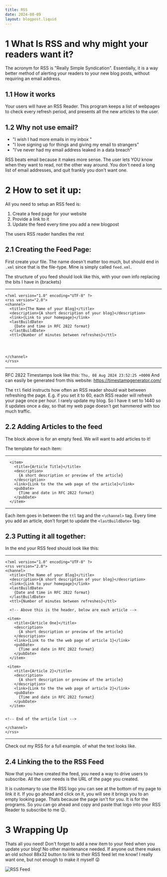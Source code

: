 ```yaml
---
title: RSS
date: 2024-08-09
layout: blogpost.liquid
---
```

# 1 What Is RSS and why might your readers want it?

The acronym for RSS is \"Really Simple Syndication\". Essentially, it is
a way better method of alerting your readers to your new blog posts,
without requiring an email address.

## 1.1 How it works

Your users will have an RSS Reader. This program keeps a list of
webpages to check every refresh period, and presents all the new
articles to the user.

## 1.2 Why not use email?

-   \"I wish I had more emails in my inbox \"
-   \"I love signing up for things and giving my email to strangers\"
-   \"I\'ve never had my email address leaked in a data breach\"

RSS beats email because it makes more sense. The user lets YOU know when
they want to read, not the other way around. You don\'t need a long list
of email addresses, and quit frankly you don\'t want one.

# 2 How to set it up:

All you need to setup an RSS feed is:

1.  Create a feed page for your website
2.  Provide a link to it
3.  Update the feed every time you add a new blogpost

The users RSS reader handles the rest

## 2.1 Creating the Feed Page:

First create your file. The name doesn\'t matter too much, but should
end in `.xml` since that is the file-type. Mine is simply called
`feed.xml`.

The structure of you feed should look like this, with your own info
replacing the bits I have in {brackets}

------------------------------------------------------------------------

``` {.sourceCode .xml}
<?xml version="1.0" encoding="UTF-8" ?>
<rss version="2.0">
<channel>
  <title>{The Name of your Blog}</title>
  <description>{A short description of your blog}</description>
  <link>{Link to your homepage}</link>
  <lastBuildDate>
    {Date and time in RFC 2822 format}
  </lastBuildDate>
  <ttl>{Number of minutes between refreshes}</ttl>




</channel>
</rss>
```

------------------------------------------------------------------------

RFC 2822 Timestamps look like this: `Thu, 08 Aug 2024 23:52:25 +0000`
And can easily be generated from this website:
https://timestampgenerator.com/

The `ttl` field instructs how often an RSS reader should wait between
refreshing the page. E.g. if you set it to 60, each RSS reader will
refresh your page once per hour. I rarely update my blog. So I have it
set to 1440 so it updates once a day, so that my web page doesn\'t get
hammered with too much traffic.

## 2.2 Adding Articles to the feed

The block above is for an empty feed. We will want to add articles to
it!

The template for each item:

------------------------------------------------------------------------

``` {.sourceCode .xml}
  <item>
    <title>{Article Title}</title>
    <description>
      {A short description or preview of the article}
    </description>
    <link>{Link to the the web page of the article}</link>
    <pubDate>
      {Time and date in RFC 2822 format}
    </pubDate>
  </item>
```

------------------------------------------------------------------------

Each item goes in between the `ttl` tag and the `<\channel>` tag. Every
time you add an article, don\'t forget to update the `<lastBuildDate>`
tag.

## 2.3 Putting it all together:

In the end your RSS feed should look like this:

------------------------------------------------------------------------

``` {.sourceCode .xml}
<?xml version="1.0" encoding="UTF-8" ?>
<rss version="2.0">
<channel>
  <title>{The Name of your Blog}</title>
  <description>{A short description of your blog}</description>
  <link>{Link to your homepage}</link>
  <lastBuildDate>
    {Date and time in RFC 2822 format}
  </lastBuildDate>
  <ttl>{Number of minutes between refreshes}</ttl>

  <!-- Above this is the header, below are each article -->

 <item>
    <title>{Article One}</title>
    <description>
      {A short description or preview of the article}
    </description>
    <link>{Link to the the web page of article 1}</link>
    <pubDate>
      {Time and date in RFC 2822 format}
    </pubDate>
  </item>

 <item>
    <title>{Article 2}</title>
    <description>
      {A short description or preview of the article}
    </description>
    <link>{Link to the the web page of article 2}</link>
    <pubDate>
      {Time and date in RFC 2822 format}
    </pubDate>
  </item>


<!-- End of the article list -->

</channel>
</rss>
```

------------------------------------------------------------------------

Check out my RSS for a full example. of what the text looks like.

## 2.4 Linking the to the RSS Feed

Now that you have created the feed, you need a way to drive users to
subscribe. All the user needs is the URL of the page you created.

It is customary to use the RSS logo you can see at the bottom of my page
to link it it. If you go ahead and click on it, you will see it brings
you to an empty looking page. Thats because the page isn\'t for you. It
is for the programs. So you can go ahead and copy and paste that logo
into your RSS Reader to subscribe to me 😉.

# 3 Wrapping Up

Thats all you need! Don\'t forget to add a new item to your feed when
you update your blog! No other maintenance needed. If anyone out there
makes an old school 88x32 button to link to their RSS feed let me know!
I really want one, but not enough to make it myself 😜


![RSS Feed](/Assets/RSS_Logo.png)
